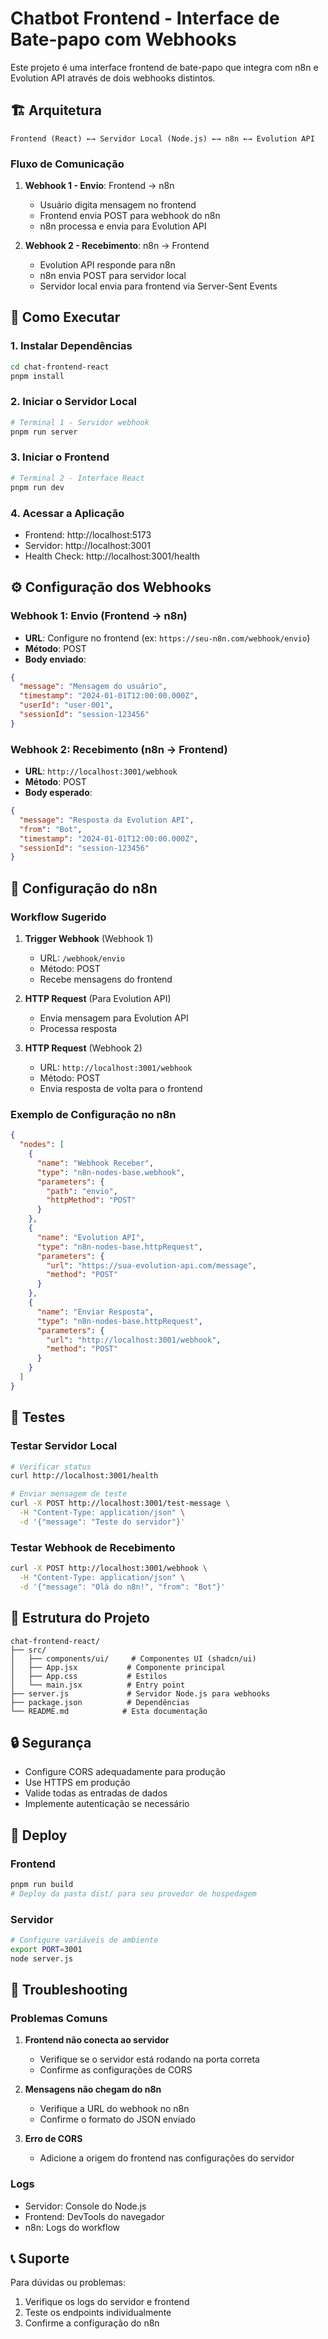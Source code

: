 # Chatbot Frontend - Interface de Bate-papo com Webhooks

Este projeto é uma interface frontend de bate-papo que integra com n8n e Evolution API através de dois webhooks distintos.

## 🏗️ Arquitetura

```
Frontend (React) ←→ Servidor Local (Node.js) ←→ n8n ←→ Evolution API
```

### Fluxo de Comunicação

1. **Webhook 1 - Envio**: Frontend → n8n
   - Usuário digita mensagem no frontend
   - Frontend envia POST para webhook do n8n
   - n8n processa e envia para Evolution API

2. **Webhook 2 - Recebimento**: n8n → Frontend
   - Evolution API responde para n8n
   - n8n envia POST para servidor local
   - Servidor local envia para frontend via Server-Sent Events

## 🚀 Como Executar

### 1. Instalar Dependências
```bash
cd chat-frontend-react
pnpm install
```

### 2. Iniciar o Servidor Local
```bash
# Terminal 1 - Servidor webhook
pnpm run server
```

### 3. Iniciar o Frontend
```bash
# Terminal 2 - Interface React
pnpm run dev
```

### 4. Acessar a Aplicação
- Frontend: http://localhost:5173
- Servidor: http://localhost:3001
- Health Check: http://localhost:3001/health

## ⚙️ Configuração dos Webhooks

### Webhook 1: Envio (Frontend → n8n)
- **URL**: Configure no frontend (ex: `https://seu-n8n.com/webhook/envio`)
- **Método**: POST
- **Body enviado**:
```json
{
  "message": "Mensagem do usuário",
  "timestamp": "2024-01-01T12:00:00.000Z",
  "userId": "user-001",
  "sessionId": "session-123456"
}
```

### Webhook 2: Recebimento (n8n → Frontend)
- **URL**: `http://localhost:3001/webhook`
- **Método**: POST
- **Body esperado**:
```json
{
  "message": "Resposta da Evolution API",
  "from": "Bot",
  "timestamp": "2024-01-01T12:00:00.000Z",
  "sessionId": "session-123456"
}
```

## 🔧 Configuração do n8n

### Workflow Sugerido

1. **Trigger Webhook** (Webhook 1)
   - URL: `/webhook/envio`
   - Método: POST
   - Recebe mensagens do frontend

2. **HTTP Request** (Para Evolution API)
   - Envia mensagem para Evolution API
   - Processa resposta

3. **HTTP Request** (Webhook 2)
   - URL: `http://localhost:3001/webhook`
   - Método: POST
   - Envia resposta de volta para o frontend

### Exemplo de Configuração no n8n

```json
{
  "nodes": [
    {
      "name": "Webhook Receber",
      "type": "n8n-nodes-base.webhook",
      "parameters": {
        "path": "envio",
        "httpMethod": "POST"
      }
    },
    {
      "name": "Evolution API",
      "type": "n8n-nodes-base.httpRequest",
      "parameters": {
        "url": "https://sua-evolution-api.com/message",
        "method": "POST"
      }
    },
    {
      "name": "Enviar Resposta",
      "type": "n8n-nodes-base.httpRequest",
      "parameters": {
        "url": "http://localhost:3001/webhook",
        "method": "POST"
      }
    }
  ]
}
```

## 🧪 Testes

### Testar Servidor Local
```bash
# Verificar status
curl http://localhost:3001/health

# Enviar mensagem de teste
curl -X POST http://localhost:3001/test-message \
  -H "Content-Type: application/json" \
  -d '{"message": "Teste do servidor"}'
```

### Testar Webhook de Recebimento
```bash
curl -X POST http://localhost:3001/webhook \
  -H "Content-Type: application/json" \
  -d '{"message": "Olá do n8n!", "from": "Bot"}'
```

## 📁 Estrutura do Projeto

```
chat-frontend-react/
├── src/
│   ├── components/ui/     # Componentes UI (shadcn/ui)
│   ├── App.jsx           # Componente principal
│   ├── App.css           # Estilos
│   └── main.jsx          # Entry point
├── server.js             # Servidor Node.js para webhooks
├── package.json          # Dependências
└── README.md            # Esta documentação
```

## 🔒 Segurança

- Configure CORS adequadamente para produção
- Use HTTPS em produção
- Valide todas as entradas de dados
- Implemente autenticação se necessário

## 🚀 Deploy

### Frontend
```bash
pnpm run build
# Deploy da pasta dist/ para seu provedor de hospedagem
```

### Servidor
```bash
# Configure variáveis de ambiente
export PORT=3001
node server.js
```

## 🐛 Troubleshooting

### Problemas Comuns

1. **Frontend não conecta ao servidor**
   - Verifique se o servidor está rodando na porta correta
   - Confirme as configurações de CORS

2. **Mensagens não chegam do n8n**
   - Verifique a URL do webhook no n8n
   - Confirme o formato do JSON enviado

3. **Erro de CORS**
   - Adicione a origem do frontend nas configurações do servidor

### Logs

- Servidor: Console do Node.js
- Frontend: DevTools do navegador
- n8n: Logs do workflow

## 📞 Suporte

Para dúvidas ou problemas:
1. Verifique os logs do servidor e frontend
2. Teste os endpoints individualmente
3. Confirme a configuração do n8n

